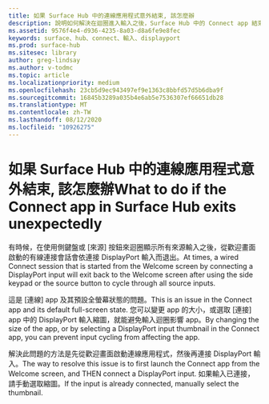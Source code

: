 ```yaml
---
title: 如果 Surface Hub 中的連線應用程式意外結束, 該怎麼辦
description: 說明如何解決在迴圈進入輸入之後，Surface Hub 中的 Connect app 結束的 [歡迎] 畫面問題。
ms.assetid: 9576f4e4-d936-4235-8a03-d8a6fe9e8fec
keywords: surface、hub、connect、輸入、displayport
ms.prod: surface-hub
ms.sitesec: library
author: greg-lindsay
ms.author: v-todmc
ms.topic: article
ms.localizationpriority: medium
ms.openlocfilehash: 23cb5d9ec943497ef9e1363c8bbfd57d5b6dba9f
ms.sourcegitcommit: 16845b3289a035b4e6ab5e7536307ef66651db28
ms.translationtype: MT
ms.contentlocale: zh-TW
ms.lasthandoff: 08/12/2020
ms.locfileid: "10926275"
---
```

# <span data-ttu-id="90f72-104">如果 Surface Hub 中的連線應用程式意外結束, 該怎麼辦</span><span class="sxs-lookup"><span data-stu-id="90f72-104">What to do if the Connect app in Surface Hub exits unexpectedly</span></span>

<span data-ttu-id="90f72-105">有時候，在使用側鍵盤或 [來源] 按鈕來迴圈顯示所有來源輸入之後，從歡迎畫面啟動的有線連接會話會依連接 DisplayPort 輸入而退出。</span><span class="sxs-lookup"><span data-stu-id="90f72-105">At times, a wired Connect session that is started from the Welcome screen by connecting a DisplayPort input will exit back to the Welcome screen after using the side keypad or the source button to cycle through all source inputs.</span></span>

<span data-ttu-id="90f72-106">這是 [連線] app 及其預設全螢幕狀態的問題。</span><span class="sxs-lookup"><span data-stu-id="90f72-106">This is an issue in the Connect app and its default full-screen state.</span></span> <span data-ttu-id="90f72-107">您可以變更 app 的大小，或選取 [連接] app 中的 DisplayPort 輸入縮圖，就能避免輸入迴圈影響 app。</span><span class="sxs-lookup"><span data-stu-id="90f72-107">By changing the size of the app, or by selecting a DisplayPort input thumbnail in the Connect app, you can prevent input cycling from affecting the app.</span></span>

<span data-ttu-id="90f72-108">解決此問題的方法是先從歡迎畫面啟動連線應用程式，然後再連接 DisplayPort 輸入。</span><span class="sxs-lookup"><span data-stu-id="90f72-108">The way to resolve this issue is to first launch the Connect app from the Welcome screen, and THEN connect a DisplayPort input.</span></span> <span data-ttu-id="90f72-109">如果輸入已連接，請手動選取縮圖。</span><span class="sxs-lookup"><span data-stu-id="90f72-109">If the input is already connected, manually select the thumbnail.</span></span>